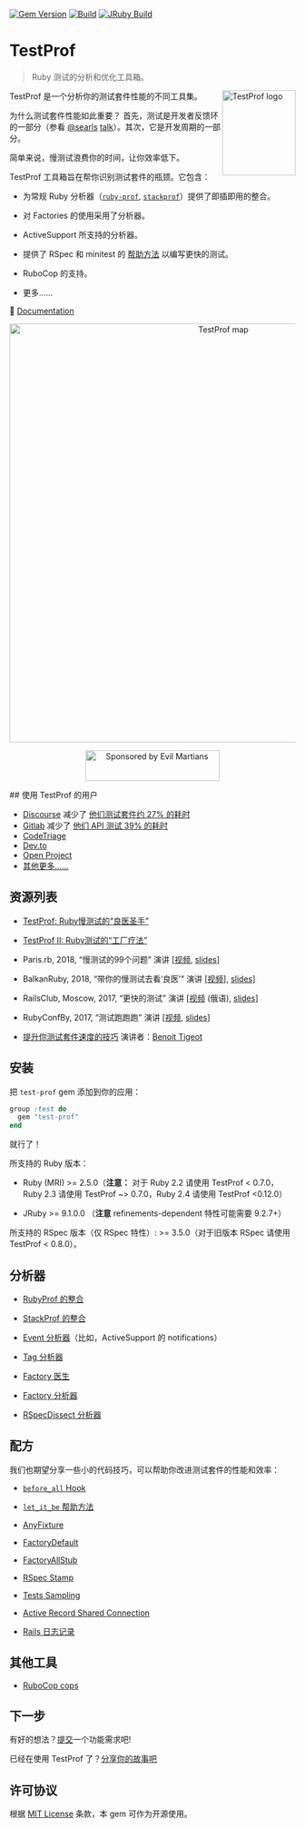 [![Gem Version](https://badge.fury.io/rb/test-prof.svg)](https://rubygems.org/gems/test-prof) [![Build](https://github.com/test-prof/test-prof/workflows/Build/badge.svg)](https://github.com/test-prof/test-prof/actions)
[![JRuby Build](https://github.com/test-prof/test-prof/workflows/JRuby%20Build/badge.svg)](https://github.com/test-prof/test-prof/actions)

# TestProf

> Ruby 测试的分析和优化工具箱。

<img align="right" height="150" width="129"
     title="TestProf logo" class="home-logo" src="/assets/images/logo.svg">

TestProf 是一个分析你的测试套件性能的不同工具集。

为什么测试套件性能如此重要？ 首先，测试是开发者反馈环的一部分（参看 [@searls](https://github.com/searls) [talk](https://vimeo.com/145917204)）。其次，它是开发周期的一部分。

简单来说，慢测试浪费你的时间，让你效率低下。

TestProf 工具箱旨在帮你识别测试套件的瓶颈。它包含：

- 为常规 Ruby 分析器（[`ruby-prof`](https://github.com/ruby-prof/ruby-prof), [`stackprof`](https://github.com/tmm1/stackprof)）提供了即插即用的整合。

- 对 Factories 的使用采用了分析器。

- ActiveSupport 所支持的分析器。

- 提供了 RSpec 和 minitest 的 [帮助方法](#recipes) 以编写更快的测试。

- RuboCop 的支持。

- 更多……

📑 [Documentation](https://test-prof.evilmartians.io)

<p align="center">
  <a href="http://bit.ly/test-prof-map-v1">
    <img src="/assets/images/coggle.png" alt="TestProf map" width="738">
  </a>
</p>

<p align="center">
  <a href="https://evilmartians.com/?utm_source=test-prof">
    <img src="https://evilmartians.com/badges/sponsored-by-evil-martians.svg"
         alt="Sponsored by Evil Martians" width="236" height="54">
  </a>
</p>
## 使用 TestProf 的用户

- [Discourse](https://github.com/discourse/discourse) 减少了 [他们测试套件约 27% 的耗时](https://twitter.com/samsaffron/status/1125602558024699904)
- [Gitlab](https://gitlab.com/gitlab-org/gitlab-ce) 减少了 [他们 API 测试 39% 的耗时](https://gitlab.com/gitlab-org/gitlab-ce/merge_requests/14370)
- [CodeTriage](https://github.com/codetriage/codetriage)
- [Dev.to](https://github.com/thepracticaldev/dev.to)
- [Open Project](https://github.com/opf/openproject)
- [其他更多……](https://github.com/test-prof/test-prof/issues/73)

## 资源列表

- [TestProf: Ruby慢测试的“良医圣手”](https://xfyuan.github.io/2020/07/testprof-doctor-for-slow-ruby-tests/)

- [TestProf II: Ruby测试的“工厂疗法”](https://xfyuan.github.io/2020/07/testprof-factory-therapy-for-ruby-tests/)

- Paris.rb, 2018, “慢测试的99个问题” 演讲 [[视频](https://www.youtube.com/watch?v=eDMZS_fkRtk), [slides](https://speakerdeck.com/palkan/paris-dot-rb-2018-99-problems-of-slow-tests)]

- BalkanRuby, 2018, “带你的慢测试去看‘良医’” 演讲 [[视频](https://www.youtube.com/watch?v=rOcrme82vC8)], [slides](https://speakerdeck.com/palkan/balkanruby-2018-take-your-slow-tests-to-the-doctor)]

- RailsClub, Moscow, 2017, “更快的测试” 演讲 [[视频](https://www.youtube.com/watch?v=8S7oHjEiVzs) (俄语), [slides](https://speakerdeck.com/palkan/railsclub-moscow-2017-faster-tests)]

- RubyConfBy, 2017, “测试跑跑跑” 演讲 [[视频](https://www.youtube.com/watch?v=q52n4p0wkIs), [slides](https://speakerdeck.com/palkan/rubyconfby-minsk-2017-run-test-run)]

- [提升你测试套件速度的技巧](https://medium.com/appaloosa-store-engineering/tips-to-improve-speed-of-your-test-suite-8418b485205c) 演讲者：[Benoit Tigeot](https://github.com/benoittgt)

## 安装

把 `test-prof` gem 添加到你的应用：

```ruby
group :test do
  gem "test-prof"
end
```

就行了！

所支持的 Ruby 版本：

- Ruby (MRI) >= 2.5.0（**注意：** 对于 Ruby 2.2 请使用 TestProf < 0.7.0，Ruby 2.3 请使用 TestProf ~> 0.7.0，Ruby 2.4 请使用 TestProf <0.12.0）

- JRuby >= 9.1.0.0 （**注意** refinements-dependent 特性可能需要 9.2.7+）

所支持的 RSpec 版本（仅 RSpec 特性）: >= 3.5.0（对于旧版本 RSpec 请使用 TestProf < 0.8.0）。

## 分析器

- [RubyProf 的整合](./profilers/ruby_prof.md)

- [StackProf 的整合](./profilers/stack_prof.md)

- [Event 分析器](./profilers/event_prof.md)（比如，ActiveSupport 的 notifications）

- [Tag 分析器](./profilers/tag_prof.md)

- [Factory 医生](./profilers/factory_doctor.md)

- [Factory 分析器](./profilers/factory_prof.md)

- [RSpecDissect 分析器](./profilers/rspec_dissect.md)

## 配方

我们也期望分享一些小的代码技巧，可以帮助你改进测试套件的性能和效率：

- [`before_all` Hook](./recipes/before_all.md)

- [`let_it_be` 帮助方法](./recipes/let_it_be.md)

- [AnyFixture](./recipes/any_fixture.md)

- [FactoryDefault](./recipes/factory_default.md)

- [FactoryAllStub](./recipes/factory_all_stub.md)

- [RSpec Stamp](./recipes/rspec_stamp.md)

- [Tests Sampling](./recipes/tests_sampling.md)

- [Active Record Shared Connection](./recipes/active_record_shared_connection.md)

- [Rails 日志记录](./recipes/logging.md)

## 其他工具

- [RuboCop cops](./misc/rubocop.md)

## 下一步

有好的想法？[提交](https://github.com/test-prof/test-prof/discussions)一个功能需求吧!

已经在使用 TestProf 了？[分享你的故事吧](https://github.com/test-prof/test-prof/discussions/73)

## 许可协议

根据 [MIT License](http://opensource.org/licenses/MIT) 条款，本 gem 可作为开源使用。

